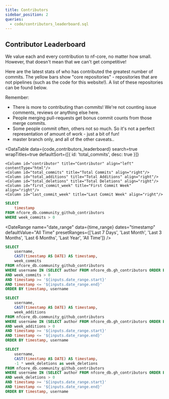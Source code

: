 ```yaml
---
title: Contributors
sidebar_position: 2
queries:
  - code/contributors_leaderboard.sql
---
```


## Contributor Leaderboard

We value each and every contribution to nf-core, no matter how small. However, that doesn't mean that we can't get competitive!

Here are the latest stats of who has contributed the greatest number of commits. The yellow bars show "core repositories" - repositories that are not pipelines (such as the code for this website!). A list of these repositories can be found below.

Remember:

- There is more to contributing than commits! We're not counting issue comments, reviews or anything else here.
- People merging pull-requests get bonus commit counts from those merge commits.
- Some people commit often, others not so much. So it's not a perfect representation of amount of work - just a bit of fun!
- master branch only, and all of the other caveats..


<DataTable 
    data={code_contributors_leaderboard}
    search=true
    wrapTitles=true
    defaultSort={[{ id: 'total_commits', desc: true }]}
>
    <Column id="contributor" title="Contributor" align="left" contentType="html"/>
    <Column id="total_commits" title="Total Commits" align="right"/>
    <Column id="total_additions" title="Total Additions" align="right"/>
    <Column id="total_deletions" title="Total Deletions" align="right"/>
    <Column id="first_commit_week" title="First Commit Week" align="right"/>
    <Column id="last_commit_week" title="Last Commit Week" align="right"/>
</DataTable>

```sql time_range
SELECT 
    timestamp
FROM nfcore_db.community_github_contributors
WHERE week_commits > 0
```

<DateRange
    name="date_range"
    data={time_range}
    dates="timestamp"
    defaultValue="All Time"
    presetRanges={['Last 7 Days', 'Last Month', 'Last 3 Months', 'Last 6 Months', 'Last Year', 'All Time']}
/>

```sql top_contributors_commits_filtered
SELECT 
    username,
    CAST(timestamp AS DATE) AS timestamp,
    week_commits
FROM nfcore_db.community_github_contributors
WHERE username IN (SELECT author FROM nfcore_db.gh_contributors ORDER BY total_sum_commits DESC LIMIT 10) 
AND week_commits > 0
AND timestamp >= '${inputs.date_range.start}' 
AND timestamp <= '${inputs.date_range.end}'
ORDER BY timestamp, username
```

```sql top_contributors_additions_filtered
SELECT 
    username,
    CAST(timestamp AS DATE) AS timestamp,
    week_additions
FROM nfcore_db.community_github_contributors
WHERE username IN (SELECT author FROM nfcore_db.gh_contributors ORDER BY total_sum_additions DESC LIMIT 10) 
AND week_additions > 0
AND timestamp >= '${inputs.date_range.start}' 
AND timestamp <= '${inputs.date_range.end}'
ORDER BY timestamp, username
```

```sql top_contributors_deletions_filtered
SELECT 
    username,
    CAST(timestamp AS DATE) AS timestamp,
    -1 * week_deletions as week_deletions
FROM nfcore_db.community_github_contributors
WHERE username IN (SELECT author FROM nfcore_db.gh_contributors ORDER BY total_sum_deletions DESC LIMIT 10) 
AND week_deletions > 0
AND timestamp >= '${inputs.date_range.start}' 
AND timestamp <= '${inputs.date_range.end}'
ORDER BY timestamp, username
```


<Tabs>
    <Tab label="Commits">

<LineChart
    data={top_contributors_commits_filtered}
    x="timestamp"
    y="week_commits"
    series="username"
    sort=false
    yMin=0
/>

</Tab>
<Tab label="Additions">

<LineChart
    data={top_contributors_additions_filtered}
    x="timestamp"
    y="week_additions"
    series="username"
    sort=false
/>

</Tab>
<Tab label="Deletions">

<LineChart
    data={top_contributors_deletions_filtered}
    x="timestamp"
    y="week_deletions"
    series="username"
    sort=false
/>

</Tab>
</Tabs>
